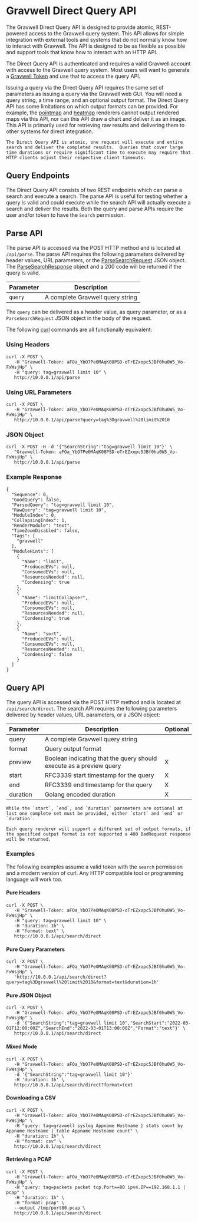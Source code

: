 # Gravwell Direct Query API

The Gravwell Direct Query API is designed to provide atomic, REST-powered access to the Gravwell query system.  This API allows for simple integration with external tools and systems that do not normally know how to interact with Gravwell.  The API is designed to be as flexible as possible and support tools that know how to interact with an HTTP API.

The Direct Query API is authenticated and requires a valid Gravwell account with access to the Gravwell query system.  Most users will want to generate a [Gravwell Token](/tokens/tokens) and use that to access the query API.

Issuing a query via the Direct Query API requires the same set of parameters as issuing a query via the Gravwell web GUI.  You will need a query string, a time range, and an optional output format.  The Direct Query API has some limitations on which output formats can be provided.  For example, the [pointmap](/search/map/map) and [heatmap](/search/map/map) renderers cannot output rendered maps via this API, nor can this API draw a chart and deliver it as an image.  This API is primarily used for retrieving raw results and delivering them to other systems for direct integration.

```{note}
The Direct Query API is atomic, one request will execute and entire search and deliver the completed results.  Queries that cover large time durations or require significant time to execute may require that HTTP clients adjust their respective client timeouts.
```

## Query Endpoints

The Direct Query API consists of two REST endpoints which can parse a search and execute a search.  The parse API is useful for testing whether a query is valid and could execute while the search API will actually execute a search and deliver the results.  Both the query and parse APIs require the user and/or token to have the `Search` permission.

## Parse API

The parse API is accessed via the POST HTTP method and is located at `/api/parse`.  The parse API requires the following parameters delivered by header values, URL parameters, or the [ParseSearchRequest](https://pkg.go.dev/github.com/gravwell/gravwell/v3/client/types#ParseSearchRequest) JSON object.  The [ParseSearchResponse](https://pkg.go.dev/github.com/gravwell/gravwell/v3/client/types#ParseSearchResponse) object and a 200 code will be returned if the query is valid.

| Parameter | Description |
| --------- | ----------- |
| `query` | A complete Gravwell query string |

The `query` can be delivered as a header value, as query parameter, or as a `ParseSearchRequest` JSON object in the body of the request.

The following [curl](https://curl.se/) commands are all functionally equivalent:

### Using Headers

```
curl -X POST \
   -H "Gravwell-Token: aFOa_YbO7Pe0MAqK08PSD-oTrEZxopc5JBf0hu0W5_Vo-FxWsjHp" \
   -H "query: tag=gravwell limit 10" \
   http://10.0.0.1/api/parse
```

### Using URL Parameters

```
curl -X POST \
   -H "Gravwell-Token: aFOa_YbO7Pe0MAqK08PSD-oTrEZxopc5JBf0hu0W5_Vo-FxWsjHp" \
   http://10.0.0.1/api/parse?query=tag%3Dgravwell%20limit%2010
```

### JSON Object

```
curl -X POST -H -d '{"SearchString":"tag=gravwell limit 10"}' \
   "Gravwell-Token: aFOa_YbO7Pe0MAqK08PSD-oTrEZxopc5JBf0hu0W5_Vo-FxWsjHp" \
   http://10.0.0.1/api/parse
```

### Example Response

```
{
  "Sequence": 0,
  "GoodQuery": false,
  "ParsedQuery": "tag=gravwell limit 10",
  "RawQuery": "tag=gravwell limit 10",
  "ModuleIndex": 0,
  "CollapsingIndex": 1,
  "RenderModule": "text",
  "TimeZoomDisabled": false,
  "Tags": [
    "gravwell"
  ],
  "ModuleHints": [
    {
      "Name": "limit",
      "ProducedEVs": null,
      "ConsumedEVs": null,
      "ResourcesNeeded": null,
      "Condensing": true
    },
    {
      "Name": "limitCollapser",
      "ProducedEVs": null,
      "ConsumedEVs": null,
      "ResourcesNeeded": null,
      "Condensing": true
    },
    {
      "Name": "sort",
      "ProducedEVs": null,
      "ConsumedEVs": null,
      "ResourcesNeeded": null,
      "Condensing": false
    }
  ]
}
```

## Query API

The query API is accessed via the POST HTTP method and is located at `/api/search/direct`.  The search API requires the following parameters delivered by header values, URL parameters, or a JSON object:

| Parameter | Description | Optional |
| --------- | ----------- | -------- |
| query     | A complete Gravwell query string | |
| format    | Query output format | |
| preview   | Boolean indicating that the query should execute as a preview query | X |
| start     | RFC3339 start timestamp for the query | X |
| end       | RFC3339 end timestamp for the query | X |
| duration  | Golang encoded duration | X |

```{note}
While the `start`, `end`, and `duration` parameters are optional at last one complete set must be provided, either `start` and `end` or `duration`.
```

```{note}
Each query renderer will support a different set of output formats, if the specified output format is not supported a 400 BadRequest response will be returned.
```

### Examples

The following examples assume a valid token with the `search` permission and a modern version of curl.  Any HTTP compatible tool or programming language will work too.

#### Pure Headers
```
curl -X POST \
   -H "Gravwell-Token: aFOa_YbO7Pe0MAqK08PSD-oTrEZxopc5JBf0hu0W5_Vo-FxWsjHp" \
   -H "query: tag=gravwell limit 10" \
   -H "duration: 1h" \
   -H "format: text" \
   http://10.0.0.1/api/search/direct
```

#### Pure Query Parameters
```
curl -X POST \
   -H "Gravwell-Token: aFOa_YbO7Pe0MAqK08PSD-oTrEZxopc5JBf0hu0W5_Vo-FxWsjHp" \
   'http://10.0.0.1/api/search/direct?query=tag%3Dgravwell%20limit%2010&format=text&duration=1h'
```

#### Pure JSON Object
```
curl -X POST \
   -H "Gravwell-Token: aFOa_YbO7Pe0MAqK08PSD-oTrEZxopc5JBf0hu0W5_Vo-FxWsjHp" \
   -d '{"SearchString":"tag=gravwell limit 10","SearchStart":"2022-03-01T12:00:00Z","SearchEnd":"2022-03-01T13:00:00Z","Format":"text"}' \
   http://10.0.0.1/api/search/direct
```

#### Mixed Mode
```
curl -X POST \
   -H "Gravwell-Token: aFOa_YbO7Pe0MAqK08PSD-oTrEZxopc5JBf0hu0W5_Vo-FxWsjHp" \
   -d '{"SearchString":"tag=gravwell limit 10"}'
   -H 'duration: 1h' \
   http://10.0.0.1/api/search/direct?format=text
```

#### Downloading a CSV
```
curl -X POST \
   -H "Gravwell-Token: aFOa_YbO7Pe0MAqK08PSD-oTrEZxopc5JBf0hu0W5_Vo-FxWsjHp" \
   -H "query: tag=gravwell syslog Appname Hostname | stats count by Appname Hostname | table Appname Hostname count" \
   -H "duration: 1h" \
   -H "format: csv" \
   http://10.0.0.1/api/search/direct
```

#### Retrieving a PCAP
```
curl -X POST \
   -H "Gravwell-Token: aFOa_YbO7Pe0MAqK08PSD-oTrEZxopc5JBf0hu0W5_Vo-FxWsjHp" \
   -H "query: tag=packets packet tcp.Port==80 ipv4.IP==192.168.1.1 | pcap" \
   -H "duration: 1h" \
   -H "format: pcap" \
   --output /tmp/port80.pcap \
   http://10.0.0.1/api/search/direct
```
